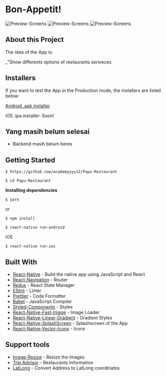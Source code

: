 

# Bon-Appetit!

![Preview-Screens](https://github.com/academyyyy12/Papu-Restaurant/blob/master/ss1.png)
![Preview-Screens](https://github.com/academyyyy12/Papu-Restaurant/blob/master/ss2.png)
![Preview-Screens](https://github.com/academyyyy12/Papu-Restaurant/blob/master/ss3.png)



## About this Project

The idea of the App is:

_"Show differents options of restaurants seriveces



## Installers

If you want to test the App in the Production mode, the installers are listed below:

[Android .apk installer](https://drive.google.com/file/d/1us880aD81EhrlYra527tGJHW3jN7R6Eh/view?usp=sharing)

iOS .ipa installer: Soon!

## Yang masih belum selesai

- Backend masih belum beres

## Getting Started


```
$ https://github.com/academyyyy12/Papu-Restaurant

$ cd Papu-Restaurant
```

**Installing dependencies**

```
$ yarn
```

_or_

```
$ npm install
```

```
$ react-native run-android
```

iOS

```
$ react-native run-ios
```

## Built With

- [React-Native](https://facebook.github.io/react-native/) - Build the native app using JavaScript and React
- [React-Navigation](https://reactnavigation.org/docs/en/getting-started.html) - Router
- [Redux](https://redux.js.org/) - React State Manager
- [ESlint](https://eslint.org/) - Linter
- [Prettier](https://prettier.io/) - Code Formatter
- [Babel](https://babeljs.io/) - JavaScript Compiler
- [Styled-Components](https://www.styled-components.com/) - Styles
- [React-Native-Fast-Image](https://github.com/DylanVann/react-native-fast-image) - Image Loader
- [React-Native-Linear-Gradient](https://github.com/react-native-community/react-native-linear-gradient) - Gradient Styles
- [React-Native-SplashScreen](https://github.com/crazycodeboy/react-native-splash-screen) - Splashscreen of the App
- [React-Native-Vector-Icons](https://github.com/oblador/react-native-vector-icons) - Icons

## Support tools

- [Image-Resize](https://imageresize.org) - Resize the Images
- [Trip Advisor](https://www.tripadvisor.com.br) - Restaurants Information
- [LatLong](https://www.latlong.net) - Convert Address to LatLong coordinates

